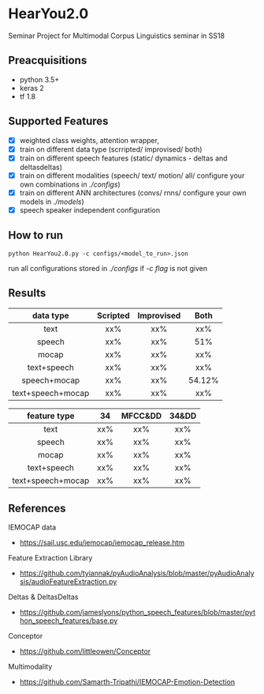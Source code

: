 # HearYou2.0

Seminar Project for Multimodal Corpus Linguistics seminar in SS18

## Preacquisitions
- python 3.5+
- keras 2
- tf 1.8

## Supported Features

- [x] weighted class weights, attention wrapper,
- [x] train on different data type (scrripted/ improvised/ both)
- [x] train on different speech features (static/ dynamics - deltas and deltasdeltas)
- [x] train on different modalities (speech/ text/ motion/ all/ configure your own combinations in *./configs*)
- [x] train on different ANN architectures (convs/ rnns/ configure your own models in *./models*)
- [x] speech speaker independent configuration

## How to run

```
python HearYou2.0.py -c configs/<model_to_run>.json
```
run all configurations stored in *./configs* if *-c flag* is not given

## Results

| data type         | Scripted| Improvised | Both |
|:-----------------:|:-------:|:----------:|:----:|
| text              | xx%     |    xx%     |  xx% |
| speech            | xx%     |    xx%     |  51% |
| mocap             | xx%     |    xx%     |  xx% |
| text+speech       | xx%     |    xx%     |  xx% |
| speech+mocap      | xx%     |    xx%     |  54.12% |
| text+speech+mocap | xx%     |    xx%     |  xx% |

| feature type      | 34      | MFCC&DD    | 34&DD|
|:-----------------:|:-------:|:----------:|:----:|
| text              | xx%     |    xx%     |  xx% |
| speech            | xx%     |    xx%     |  xx% |
| mocap             | xx%     |    xx%     |  xx% |
| text+speech       | xx%     |    xx%     |  xx% |
| text+speech+mocap | xx%     |    xx%     |  xx% |


## References

IEMOCAP data
- https://sail.usc.edu/iemocap/iemocap_release.htm

Feature Extraction Library
- https://github.com/tyiannak/pyAudioAnalysis/blob/master/pyAudioAnalysis/audioFeatureExtraction.py

Deltas & DeltasDeltas
- https://github.com/jameslyons/python_speech_features/blob/master/python_speech_features/base.py

Conceptor
- https://github.com/littleowen/Conceptor

Multimodality
- https://github.com/Samarth-Tripathi/IEMOCAP-Emotion-Detection
